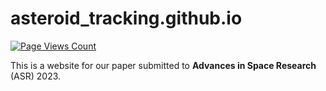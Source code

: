 # asteroid_tracking.github.io

[![Page Views Count](https://badges.toozhao.com/badges/01H7Q6ENP3WYBNJ9FHPPMJCKM9/green.svg)](https://badges.toozhao.com/stats/01H7Q6ENP3WYBNJ9FHPPMJCKM9 "Get your own page views count badge on badges.toozhao.com")

This is a website for our paper submitted to **Advances in Space Research** (ASR) 2023.

